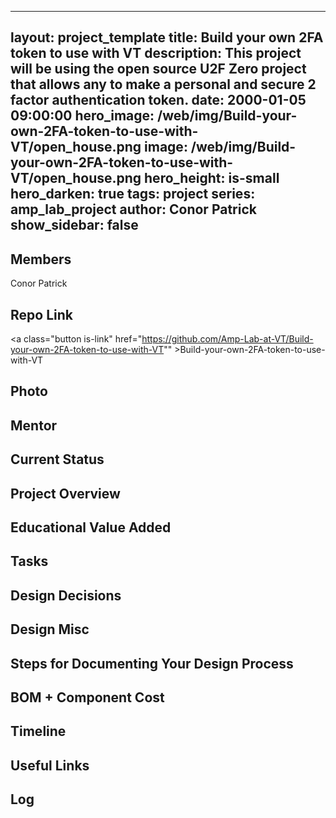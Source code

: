 
---
layout: project_template
title: Build your own 2FA token to use with VT
description: This project will be using the open source U2F Zero project that allows any to make a personal and secure 2 factor authentication token.
date: 2000-01-05 09:00:00
hero_image: /web/img/Build-your-own-2FA-token-to-use-with-VT/open_house.png
image: /web/img/Build-your-own-2FA-token-to-use-with-VT/open_house.png
hero_height: is-small
hero_darken: true
tags: project
series: amp_lab_project
author: Conor Patrick
show_sidebar: false
---



## Members
Conor Patrick

## Repo Link
<a class="button is-link" href="https://github.com/Amp-Lab-at-VT/Build-your-own-2FA-token-to-use-with-VT"" >Build-your-own-2FA-token-to-use-with-VT</a>

## Photo

## Mentor

## Current Status

## Project Overview


## Educational Value Added


## Tasks

## Design Decisions

## Design Misc

## Steps for Documenting Your Design Process

## BOM + Component Cost

## Timeline

## Useful Links

## Log
            